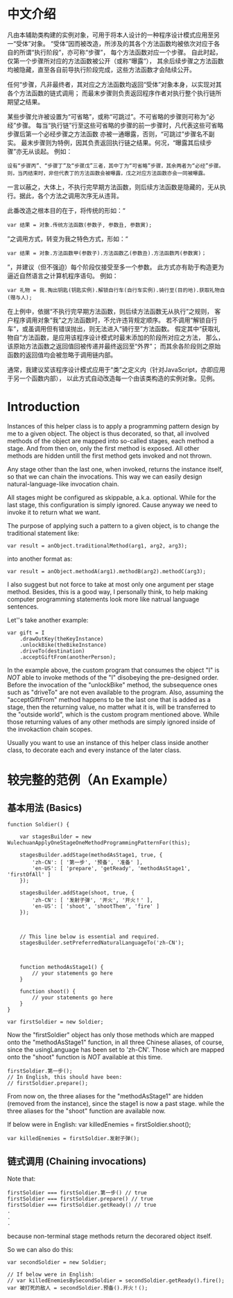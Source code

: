 # 中文介绍

凡由本辅助类构建的实例对象，可用于将本人设计的一种程序设计模式应用至另一“受体”对象。
“受体”因而被改造，所涉及的其各个方法函数均被依次对应于各自的所谓“执行阶段”，亦可称“步骤”，
每个方法函数对应一个步骤。
自此时起，仅第一个步骤所对应的方法函数被公开（或称“曝露”），
其余后续步骤之方法函数均被隐藏，直至各自前导执行阶段完成，这些方法函数才会陆续公开。

任何“步骤，凡非最终者，其对应之方法函数均返回“受体”对象本身，以实现对其各个方法函数的链式调用；
而最末步骤则负责返回程序作者对执行整个执行链所期望之结果。

某些步骤允许被设置为“可省略”，或称“可跳过”。不可省略的步骤则可称为“必经”步骤。
每当“执行链”行至这些可省略的步骤的前一步骤时，凡代表这些可省略步骤后第一个必经步骤之方法函数
亦被一通曝露，否则，“可跳过”步骤名不副实。
最末步骤则为特例，因其负责返回执行链之结果。何况，“曝露其后续步骤”亦无从谈起。
例如：

	设有“步骤丙”、“步骤丁”及“步骤戊”三者，其中丁为“可省略”步骤，其余两者为“必经”步骤。
	则，当丙结束时，非但代表丁的方法函数会被曝露，戊之对应方法函数亦会一同被曝露。

一言以蔽之，大体上，不执行完早期方法函数，则后续方法函数是隐藏的，无从执行。据此，各个方法之调用次序无从违背。

此番改造之根本目的在于，将传统的形如：“

	var 结果 = 对象.传统方法函数(参数子, 参数丑, 参数寅);

”之调用方式，转变为我之特色方式，形如：“

	var 结果 = 对象.方法函数甲(参数子).方法函数乙(参数丑).方法函数丙(参数寅)；

”，并建议（但不强迫）每个阶段仅接受至多一个参数。
此方式亦有助于构造更为逼近自然语言之计算机程序语句。
例如：

	var 礼物 = 我.掏出钥匙(钥匙实例).解锁自行车(自行车实例).骑行至(目的地).获取礼物自(赠与人);

在上例中，依据“不执行完早期方法函数，则后续方法函数无从执行”之规则，
客户程序调用对象“我”之方法函数时，不允许违背规定顺序。
若不调用“解锁自行车”，或虽调用但有错误抛出，则无法进入“骑行至”方法函数。
假定其中“获取礼物自”方法函数，是应用该程序设计模式时最末添加的阶段所对应之方法，
那么，该原始方法函数之返回值回被传递并最终返回至“外界”；
而其余各阶段则之原始函数的返回值均会被忽略于调用链内部。

通常，我建议奖该程序设计模式应用于“类”之定义内（针对JavaScript，亦即应用于另一个函数内部），
以此方式自动改造每一个由该类构造的实例对象。见例。



# Introduction

Instances of this helper class is to apply a programming pattern design by me
to a given object.
The object is thus decorated, so that, all involved methods of the object
are mapped into so-called stages, each method a stage.
And from then on, only the first method is exposed.
All other methods are hidden untill the first method gets invoked and not thrown.

Any stage other than the last one, when invoked,
returns the instance itself, so that we can chain the invocations.
This way we can easily design natural-language-like invocation chain.

All stages might be configured as skippable, a.k.a. optional.
While for the last stage, this configuration is simply ignored.
Cause anyway we need to invoke it to return what we want.

The purpose of applying such a pattern to a given object,
is to change the traditional statement like:

	var result = anObject.traditionalMethod(arg1, arg2, arg3);

into another format as:

	var result = anObject.methodA(arg1).methodB(arg2).methodC(arg3);

I also suggest but not force to take at most only one argument per stage method.
Besides, this is a good way, I personally think,
to help making computer programming statements
look more like natrual language sentences.

Let''s take another example:

	var gift = I
		.drawOutKey(theKeyInstance)
		.unlockBike(theBikeInstance)
		.driveTo(destination)
		.acceptGiftFrom(anotherPerson);

In the example above, the custom program that consumes the object "I"
is *NOT* able to invoke methods of the "I" disobeying the pre-designed order.
Before the invocation of the "unlockBike" method, the subsequence ones
such as "driveTo" are not even available to the program.
Also, assuming the "acceptGiftFrom" method happens to be the last one that is
added as a stage, then the returning value, no matter what it is,
will be transferred to the "outside world", which is the custom program mentioned above.
While those returning values of any other methods are simply ignored
inside of the invokaction chain scopes.

Usually you want to use an instance of this helper class inside another class,
to decorate each and every instance of the later class.

# 较完整的范例（An Example）

## 基本用法 (Basics)

	function Soldier() {

		var stagesBuilder = new WulechuanApplyOneStageOneMethodProgrammingPatternFor(this);

		stagesBuilder.addStage(methodAsStage1, true, {
			'zh-CN': [ '第一步', '预备', '准备' ],
			'en-US': [ 'prepare', 'getReady', 'methodAsStage1', 'firstOfAll' ]
		});

		stagesBuilder.addStage(shoot, true, {
			'zh-CN': [ '发射子弹', '开火', '开火！' ],
			'en-US': [ 'shoot', 'shootThem', 'fire' ]
		});



		// This line below is essential and required.
		stagesBuilder.setPreferredNaturalLanguageTo('zh-CN');



		function methodAsStage1() {
			// your statements go here
		}

		function shoot() {
			// your statements go here
		}
	}

	var firstSoldier = new Soldier;
	
Now the "firstSoldier" object has only those methods
which are mapped onto the "methodAsStage1" function,
in all three Chinese aliases, of course,
since the usingLanguage has been set to 'zh-CN'.
Those which are mapped onto the "shoot" function
is *NOT* available at this time.

	firstSoldier.第一步();
	// In English, this should have been:
	// firstSoldier.prepare();

From now on, the three aliases for the "methodAsStage1"
are hidden (removed from the instance), since the stage1 is now a past stage.
while the three aliases for the "shoot" function are available now.

If below were in English: var killedEnemies = firstSoldier.shoot();

	var killedEnemies = firstSoldier.发射子弹();


## 链式调用 (Chaining invocations)

Note that: 

	firstSoldier === firstSoldier.第一步() // true
	firstSoldier === firstSoldier.prepare() // true
	firstSoldier === firstSoldier.getReady() // true
	.
	.
	.

because non-terminal stage methods return the decorared object itself.

So we can also do this:

	var secondSoldier = new Soldier;

	// If below were in English:
	// var killedEnemiesBySecondSoldier = secondSoldier.getReady().fire();
	var 被打死的敌人 = secondSoldier.预备().开火！();
